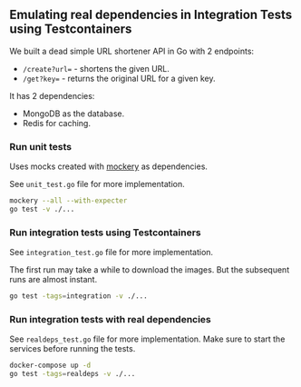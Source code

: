 ## Emulating real dependencies in Integration Tests using Testcontainers

We built a dead simple URL shortener API in Go with 2 endpoints:
- `/create?url=` - shortens the given URL.
- `/get?key=` - returns the original URL for a given key.

It has 2 dependencies:
- MongoDB as the database.
- Redis for caching.

### Run unit tests

Uses mocks created with [mockery](https://github.com/vektra/mockery) as dependencies.

See `unit_test.go` file for more implementation.

```bash
mockery --all --with-expecter
go test -v ./...
```

### Run integration tests using Testcontainers

See `integration_test.go` file for more implementation.

The first run may take a while to download the images. But the subsequent runs are almost instant.

```bash
go test -tags=integration -v ./...
```

### Run integration tests with real dependencies

See `realdeps_test.go` file for more implementation. Make sure to start the services before running the tests.

```bash
docker-compose up -d
go test -tags=realdeps -v ./...
```
